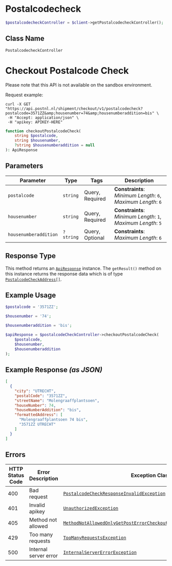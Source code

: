 # Postalcodecheck

```php
$postalcodecheckController = $client->getPostalcodecheckController();
```

## Class Name

`PostalcodecheckController`


# Checkout Postalcode Check

Please note that this API is not available on the sandbox environment.

Request example:

```
curl -X GET "https://api.postnl.nl/shipment/checkout/v1/postalcodecheck?postalcode=3571ZZ&amp;housenumber=74&amp;housenumberaddition=bis" \
 -H "Accept: application/json" \
 -H "apikey: APIKEY-HERE" 
```

```php
function checkoutPostalcodeCheck(
    string $postalcode,
    string $housenumber,
    ?string $housenumberaddition = null
): ApiResponse
```

## Parameters

| Parameter | Type | Tags | Description |
|  --- | --- | --- | --- |
| `postalcode` | `string` | Query, Required | **Constraints**: *Minimum Length*: `6`, *Maximum Length*: `6` |
| `housenumber` | `string` | Query, Required | **Constraints**: *Minimum Length*: `1`, *Maximum Length*: `5` |
| `housenumberaddition` | `?string` | Query, Optional | **Constraints**: *Maximum Length*: `6` |

## Response Type

This method returns an [`ApiResponse`](../../doc/api-response.md) instance. The `getResult()` method on this instance returns the response data which is of type [`PostalcodeCheckAddress[]`](../../doc/models/postalcode-check-address.md).

## Example Usage

```php
$postalcode = '3571ZZ';

$housenumber = '74';

$housenumberaddition = 'bis';

$apiResponse = $postalcodeCheckController->checkoutPostalcodeCheck(
    $postalcode,
    $housenumber,
    $housenumberaddition
);
```

## Example Response *(as JSON)*

```json
[
  {
    "city": "UTRECHT",
    "postalCode": "3571ZZ",
    "streetName": "Molengraaffplantsoen",
    "houseNumber": 74,
    "houseNumberAddition": "bis",
    "formattedAddress": [
      "Molengraaffplantsoen 74 bis",
      "3571ZZ UTRECHT"
    ]
  }
]
```

## Errors

| HTTP Status Code | Error Description | Exception Class |
|  --- | --- | --- |
| 400 | Bad request | [`PostalcodeCheckResponseInvalidException`](../../doc/models/postalcode-check-response-invalid-exception.md) |
| 401 | Invalid apikey | [`UnauthorizedException`](../../doc/models/unauthorized-exception.md) |
| 405 | Method not allowed | [`MethodNotAllowedOnlyGetPostErrorCheckoutPostalcodeCheckAPIException`](../../doc/models/method-not-allowed-only-get-post-error-checkout-postalcode-check-api-exception.md) |
| 429 | Too many requests | [`TooManyRequestsException`](../../doc/models/too-many-requests-exception.md) |
| 500 | Internal server error | [`InternalServerErrorException`](../../doc/models/internal-server-error-exception.md) |

